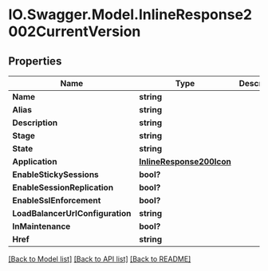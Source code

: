 # IO.Swagger.Model.InlineResponse2002CurrentVersion
## Properties

Name | Type | Description | Notes
------------ | ------------- | ------------- | -------------
**Name** | **string** |  | [optional] 
**Alias** | **string** |  | [optional] 
**Description** | **string** |  | [optional] 
**Stage** | **string** |  | [optional] 
**State** | **string** |  | [optional] 
**Application** | [**InlineResponse200Icon**](InlineResponse200Icon.md) |  | [optional] 
**EnableStickySessions** | **bool?** |  | [optional] 
**EnableSessionReplication** | **bool?** |  | [optional] 
**EnableSslEnforcement** | **bool?** |  | [optional] 
**LoadBalancerUrlConfiguration** | **string** |  | [optional] 
**InMaintenance** | **bool?** |  | [optional] 
**Href** | **string** |  | [optional] 

[[Back to Model list]](../README.md#documentation-for-models) [[Back to API list]](../README.md#documentation-for-api-endpoints) [[Back to README]](../README.md)

